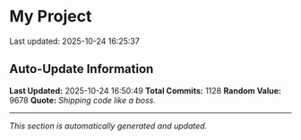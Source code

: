 # My Project


Last updated: 2025-10-24 16:25:37















































































































































































































































































































































































































































































































































































































































































































































































































































































































































































































































































































































































































































































































































































































































































































































































## Auto-Update Information

**Last Updated:** 2025-10-24 16:50:49
**Total Commits:** 1128
**Random Value:** 9678
**Quote:** _Shipping code like a boss._

---
_This section is automatically generated and updated._